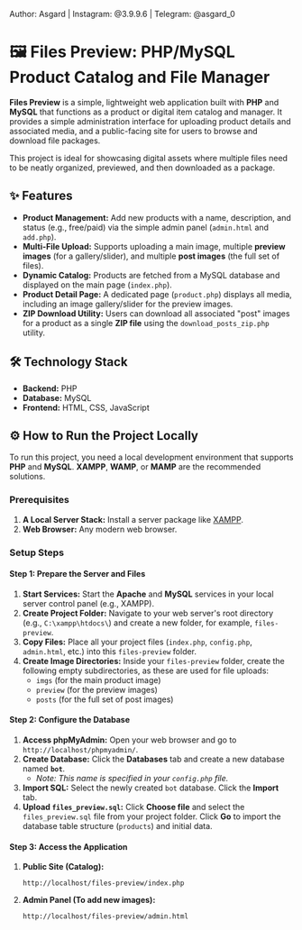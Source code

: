 Author: Asgard
| Instagram: @3.9.9.6
| Telegram: @asgard_0


# 🖼️ Files Preview: PHP/MySQL Product Catalog and File Manager

**Files Preview** is a simple, lightweight web application built with **PHP** and **MySQL** that functions as a product or digital item catalog and manager. It provides a simple administration interface for uploading product details and associated media, and a public-facing site for users to browse and download file packages.

This project is ideal for showcasing digital assets where multiple files need to be neatly organized, previewed, and then downloaded as a package.

## ✨ Features

* **Product Management:** Add new products with a name, description, and status (e.g., free/paid) via the simple admin panel (`admin.html` and `add.php`).
* **Multi-File Upload:** Supports uploading a main image, multiple **preview images** (for a gallery/slider), and multiple **post images** (the full set of files).
* **Dynamic Catalog:** Products are fetched from a MySQL database and displayed on the main page (`index.php`).
* **Product Detail Page:** A dedicated page (`product.php`) displays all media, including an image gallery/slider for the preview images.
* **ZIP Download Utility:** Users can download all associated "post" images for a product as a single **ZIP file** using the `download_posts_zip.php` utility.

## 🛠️ Technology Stack

* **Backend:** PHP
* **Database:** MySQL
* **Frontend:** HTML, CSS, JavaScript

## ⚙️ How to Run the Project Locally

To run this project, you need a local development environment that supports **PHP** and **MySQL**. **XAMPP**, **WAMP**, or **MAMP** are the recommended solutions.

### Prerequisites

1.  **A Local Server Stack:** Install a server package like [XAMPP](https://www.apachefriends.org/index.html).
2.  **Web Browser:** Any modern web browser.

### Setup Steps

#### Step 1: Prepare the Server and Files

1.  **Start Services:** Start the **Apache** and **MySQL** services in your local server control panel (e.g., XAMPP).
2.  **Create Project Folder:** Navigate to your web server's root directory (e.g., `C:\xampp\htdocs\`) and create a new folder, for example, `files-preview`.
3.  **Copy Files:** Place all your project files (`index.php`, `config.php`, `admin.html`, etc.) into this `files-preview` folder.
4.  **Create Image Directories:** Inside your `files-preview` folder, create the following empty subdirectories, as these are used for file uploads:
    * `imgs` (for the main product image)
    * `preview` (for the preview images)
    * `posts` (for the full set of post images)

#### Step 2: Configure the Database

1.  **Access phpMyAdmin:** Open your web browser and go to `http://localhost/phpmyadmin/`.
2.  **Create Database:** Click the **Databases** tab and create a new database named **`bot`**.
    * *Note: This name is specified in your `config.php` file.*
3.  **Import SQL:** Select the newly created `bot` database. Click the **Import** tab.
4.  **Upload `files_preview.sql`:** Click **Choose file** and select the `files_preview.sql` file from your project folder. Click **Go** to import the database table structure (`products`) and initial data.

#### Step 3: Access the Application

1.  **Public Site (Catalog):**
    ```
    http://localhost/files-preview/index.php
    ```
2.  **Admin Panel (To add new images):**
    ```
    http://localhost/files-preview/admin.html
    ```
